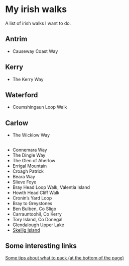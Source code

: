 # My irish walks
A list of irish walks I want to do.

## Antrim
- Causeway Coast Way

## Kerry
- The Kerry Way

## Waterford
- Coumshingaun Loop Walk

## Carlow
- The Wicklow Way

##
- Connemara Way
- The Dingle Way
- The Glen of Aherlow
- Errigal Mountain
- Croagh Patrick
- Beara Way
- Slieve Foye
- Bray Head Loop Walk, Valentia Island
- Howth Head Cliff Walk
- Cronin’s Yard Loop
- Bray to Greystones
- Ben Bulben, Co Sligo
- Carrauntoohil, Co Kerry
- Tory Island, Co Donegal
- Glendalough Upper Lake
- [Skellig Island](skellig-island/index.md)

## Some interesting links
[Some tips about what to pack (at the bottom of the page)](https://www.independent.ie/life/travel/ireland/7-amazing-walks-in-ireland-fresh-air-for-every-fitness-level-35575321.html)
